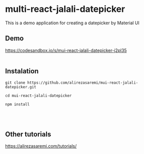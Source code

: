 # multi-react-jalali-datepicker
This is a demo application for creating a datepicker by Material UI



## Demo
https://codesandbox.io/s/mui-react-jalali-datepicker-j2pl35
<br />
<br />

## Instalation
```
git clone https://github.com/alirezasaremi/mui-react-jalali-datepicker.git
```
```
cd mui-react-jalali-datepicker
```
```
npm install
```
<br />
<br />

## Other tutorials
https://alirezasaremi.com/tutorials/
<br />
<br />

